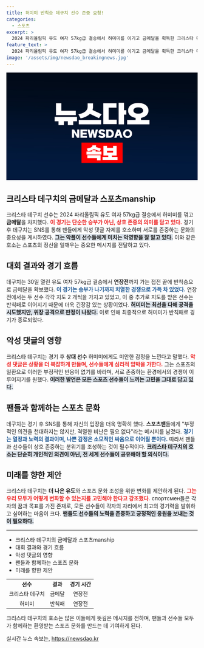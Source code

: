 ```yaml
---
title: 허미미 반칙승 데구치 선수 존중 요청!
categories:
  - 스포츠
excerpt: >
  2024 파리올림픽 유도 여자 57kg급 결승에서 허미미를 이기고 금메달을 획득한 크리스타 데구치, 악성 댓글 자제를 호소! 서로 존중하며 꿈을 위해 뛰었다는 그의 메시지에 귀 기울여주세요.
feature_text: >
  2024 파리올림픽 유도 여자 57kg급 결승에서 허미미를 이기고 금메달을 획득한 크리스타 데구치, 악성 댓글 자제를 호소! 서로 존중하며 꿈을 위해 뛰었다는 그의 메시지에 귀 기울여주세요.
image: '/assets/img/newsdao_breakingnews.jpg'
---
```


<p><img src="/assets/img/newsdao_breakingnews.jpg" alt="cryptoinkorea 속보" /></p>

<h2 data-ke-size="size26">크리스타 데구치의 금메달과 스포츠manship</h2>

<p data-ke-size="size16"></p> 크리스타 데구치 선수는 2024 파리올림픽 유도 여자 57kg급 결승에서 허미미를 꺾고 <b>금메달</b>을 차지했다. <b><span style="color: #ee2323;">이 경기는 단순한 승부가 아닌, 상호 존중의 의미를 담고 있다.</span></b> 경기 후 데구치는 SNS를 통해 팬들에게 악성 댓글 자제를 호소하며 서로를 존중하는 문화의 중요성을 게시하였다. <b><span style="background-color: #21538527;">그는 악플이 선수들에게 미치는 악영향을 잘 알고 있다.</span></b> 이와 같은 호소는 스포츠의 정신을 일깨우는 중요한 메시지를 전달하고 있다. 

<p data-ke-size="size16"></p>

<h2 data-ke-size="size26">대회 결과와 경기 흐름</h2>

<p data-ke-size="size16"></p> 데구치는 30일 열린 유도 여자 57kg급 결승에서 <b>연장전</b>까지 가는 접전 끝에 반칙승으로 금메달을 확보했다. <b><span style="color: #1a5490;">이 경기는 승부가 나기까지 치열한 경쟁으로 가득 차 있었다.</span></b> 연장전에서는 두 선수 각각 지도 2 개씩을 가지고 있었고, 이 중 추가로 지도를 받은 선수는 반칙패로 이어지기 때문에 더욱 긴장감 있는 상황이었다. <b><span style="background-color: #21538527;">허미미는 최선을 다해 공격을 시도했지만, 위장 공격으로 판정이 나왔다.</span></b> 이로 인해 최종적으로 허미미가 반칙패로 경기가 종료되었다.

<p data-ke-size="size16"></p>

<h2 data-ke-size="size26">악성 댓글의 영향</h2>

<p data-ke-size="size16"></p> 크리스타 데구치는 경기 후 <b>상대 선수</b> 허미미에게도 미안한 감정을 느낀다고 말했다. <b><span style="color: #ee2323;">악성 댓글은 상황을 더 복잡하게 만들며, 선수들에게 심리적 압박을 가한다.</span></b> 그는 스포츠의 일환으로 이러한 부정적인 반응이 없기를 바라며, 서로 존중하는 환경에서의 경쟁이 이루어지기를 원했다. <b><span style="background-color: #21538527;">이러한 발언은 모든 스포츠 선수들이 느끼는 고민을 그대로 담고 있다.</span></b>

<p data-ke-size="size16"></p>

<h2 data-ke-size="size26">팬들과 함께하는 스포츠 문화</h2>

<p data-ke-size="size16"></p> 데구치는 경기 후 SNS를 통해 자신의 입장을 더욱 명확히 했다. <b>스포츠팬</b>들에게 "부정적인 의견을 천대하지는 않지만, 격렬한 비난은 필요 없다"라는 메시지를 남겼다. <b><span style="color: #1a5490;">경기는 열정과 노력의 결과이며, 나쁜 감정은 소모적인 싸움으로 이어질 뿐이다.</span></b> 따라서 팬들과 선수들이 상호 존중하는 분위기를 조성하는 것이 필수적이다. <b><span style="background-color: #21538527;">크리스타 데구치의 호소는 단순히 개인적인 의견이 아닌, 전 세계 선수들이 공유해야 할 의식이다.</span></b>

<p data-ke-size="size16"></p>

<h2 data-ke-size="size26">미래를 향한 제안</h2>

<p data-ke-size="size16"></p> 크리스타 데구치는 <b>더 나은 유도</b>와 스포츠 문화 조성을 위한 변화를 제안하게 된다. <b><span style="color: #ee2323;">그는 우리 모두가 어떻게 변화할 수 있는지를 고민해야 한다고 강조했다.</span></b> спортсмен들은 각자의 꿈과 목표를 가진 존재로, 모든 선수들이 각자의 자리에서 최고의 경기력을 발휘하고 싶어하는 마음이 크다. <b><span style="background-color: #21538527;">팬들도 선수들의 노력을 존중하고 긍정적인 응원을 보내는 것이 필요하다.</span></b>

<p data-ke-size="size16"></p>

<hr>

<ul>
<li>크리스타 데구치의 금메달과 스포츠manship</li>
<li>대회 결과와 경기 흐름</li>
<li>악성 댓글의 영향</li>
<li>팬들과 함께하는 스포츠 문화</li>
<li>미래를 향한 제안</li>
</ul>

<table style="width: 100%; border-collapse: collapse;">
<tr>
<td style="text-align: center; height: 17px;"><b>선수</b></td>
<td style="text-align: center; height: 17px;"><b>결과</b></td>
<td style="text-align: center; height: 17px;"><b>경기 시간</b></td>
</tr>
<tr>
<td style="text-align: center; height: 17px;">크리스타 데구치</td>
<td style="text-align: center; height: 17px;">금메달</td>
<td style="text-align: center; height: 17px;">연장전</td>
</tr>
<tr>
<td style="text-align: center; height: 17px;">허미미</td>
<td style="text-align: center; height: 17px;">반칙패</td>
<td style="text-align: center; height: 17px;">연장전</td>
</tr>
</table> 

<p><p data-ke-size="size16"></p> 크리스타 데구치의 호소는 많은 이들에게 뜻깊은 메시지를 전하며, 팬들과 선수들 모두가 함께하는 환영받는 스포츠 문화를 만드는 데 기여하게 된다.</p>
실시간 뉴스 속보는, <a href="https://newsdao.kr" rel="dofollow">https://newsdao.kr</a>


